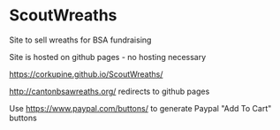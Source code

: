 # ScoutWreaths
Site to sell wreaths for BSA fundraising

Site is hosted on github pages - no hosting necessary

https://corkupine.github.io/ScoutWreaths/

http://cantonbsawreaths.org/ redirects to github pages

Use https://www.paypal.com/buttons/ to generate Paypal "Add To Cart" buttons
